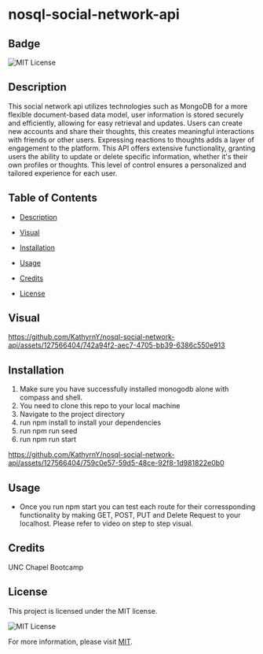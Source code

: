 # nosql-social-network-api
  ## Badge

  ![MIT License](https://img.shields.io/badge/License-MIT-yellow.svg)

  ## Description
  
This social network api utilizes technologies such as MongoDB for a more flexible document-based data model, user information is stored securely and efficiently, allowing for easy retrieval and updates. Users can create new accounts and share their thoughts, this creates meaningful interactions with friends or other users. Expressing reactions to thoughts adds a layer of engagement to the platform.
This API offers extensive functionality, granting users the ability to update or delete specific information, whether it's their own profiles or thoughts. This level of control ensures a personalized and tailored experience for each user.

  ## Table of Contents 

  * [Description](#description)

  * [Visual](visual)

  * [Installation](#installation)

  * [Usage](#usage)

  * [Credits](#credits)

  * [License](#license)

  ## Visual
  
https://github.com/KathyrnY/nosql-social-network-api/assets/127566404/742a94f2-aec7-4705-bb39-6386c550e913

  ## Installation

  1) Make sure you have successfully installed monogodb alone with compass and shell.
  2) You need to clone this repo to your local machine
  3) Navigate to the project directory
  4) run npm install to install your dependencies
  5) run npm run seed
  6) run npm run start

https://github.com/KathyrnY/nosql-social-network-api/assets/127566404/759c0e57-59d5-48ce-92f8-1d981822e0b0

  ## Usage
  
  * Once you run npm start you can test each route for their corressponding functionality by making GET, POST, PUT and Delete Request to your localhost. Please refer to video on step to step visual. 

  ## Credits
  
  UNC Chapel Bootcamp
  
  ## License
 
  This project is licensed under the MIT license.

![MIT License](https://img.shields.io/badge/License-MIT-yellow.svg)

For more information, please visit [MIT](https://opensource.org/licenses/MIT/).
 
